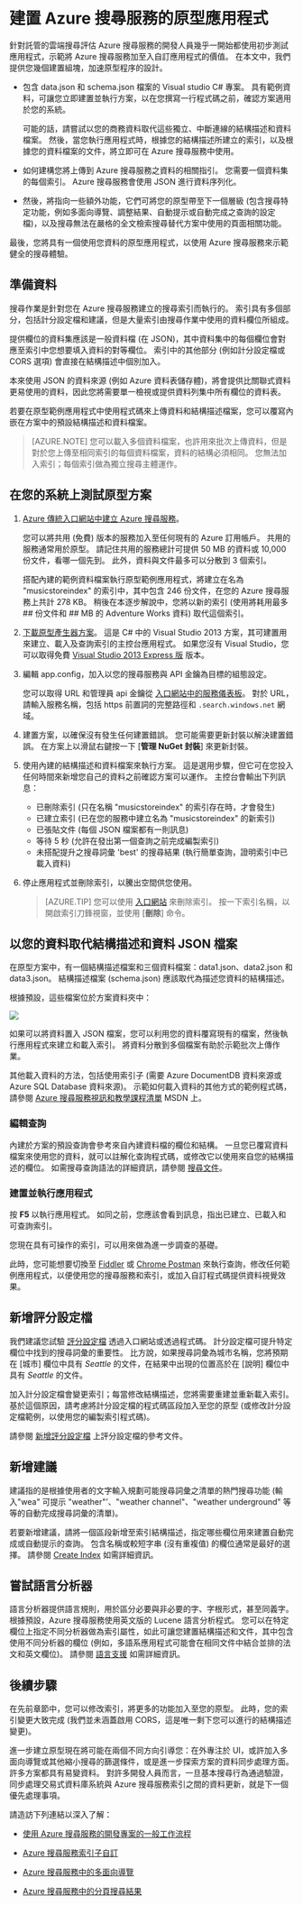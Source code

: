<properties 
    pageTitle="建置 Azure 搜尋服務的原型應用程式 | Microsoft Azure | 雲端託管搜尋服務" 
    description="建立您的第一個應用程式原型來開始使用 Azure 搜尋服務 (託管的雲端搜尋服務)。" 
    services="search" 
    documentationCenter="" 
    authors="HeidiSteen" 
    manager="mblythe" 
    editor=""/>

<tags 
    ms.service="search" 
    ms.devlang="rest-api" 
    ms.workload="search" 
    ms.topic="article" 
    ms.tgt_pltfrm="na" 
    ms.date="11/04/2015" 
    ms.author="heidist"/>


# 建置 Azure 搜尋服務的原型應用程式

針對託管的雲端搜尋評估 Azure 搜尋服務的開發人員幾乎一開始都使用初步測試應用程式，示範將 Azure 搜尋服務加至入自訂應用程式的價值。
在本文中，我們提供您幾個建置組塊，加速原型程序的設計。

- 包含 data.json 和 schema.json 檔案的 Visual studio C# 專案。 具有範例資料，可讓您立即建置並執行方案，以在您撰寫一行程式碼之前，確認方案適用於您的系統。

    可能的話，請嘗試以您的商務資料取代這些獨立、中斷連線的結構描述和資料檔案。 然後，當您執行應用程式時，根據您的結構描述所建立的索引，以及根據您的資料檔案的文件，將立即可在 Azure 搜尋服務中使用。

- 如何建構您將上傳到 Azure 搜尋服務之資料的相關指引。 您需要一個資料集的每個索引。 Azure 搜尋服務會使用 JSON 進行資料序列化。

- 然後，將指向一些額外功能，它們可將您的原型帶至下一個層級 (包含搜尋特定功能，例如多面向導覽、調整結果、自動提示或自動完成之查詢的設定檔)，以及搜尋無法在嚴格的全文檢索搜尋替代方案中使用的頁面相關功能。

最後，您將具有一個使用您資料的原型應用程式，以使用 Azure 搜尋服務來示範健全的搜尋體驗。

## 準備資料

搜尋作業是針對您在 Azure 搜尋服務建立的搜尋索引而執行的。 索引具有多個部分，包括計分設定檔和建議，但是大量索引由搜尋作業中使用的資料欄位所組成。

提供欄位的資料集應該是一般資料檔 (在 JSON)，其中資料集中的每個欄位會對應至索引中您想要填入資料的對等欄位。 索引中的其他部分 (例如計分設定檔或 CORS 選項) 會直接在結構描述中個別加入。

本來使用 JSON 的資料來源 (例如 Azure 資料表儲存體)，將會提供比關聯式資料更易使用的資料，因此您將需要單一檢視或提供資料列集中所有欄位的資料表。

若要在原型範例應用程式中使用程式碼來上傳資料和結構描述檔案，您可以覆寫內嵌在方案中的預設結構描述和資料檔案。
> [AZURE.NOTE] 您可以載入多個資料檔案，也許用來批次上傳資料，但是對於您上傳至相同索引的每個資料檔案，資料的結構必須相同。 您無法加入索引；每個索引做為獨立搜尋主體運作。

## 在您的系統上測試原型方案

1. [Azure 傳統入口網站中建立 Azure 搜尋服務](search-create-service-portal.md)。

    您可以將共用 (免費) 版本的服務加入至任何現有的 Azure 訂用帳戶。 共用的服務通常用於原型。 請記住共用的服務總計可提供 50 MB 的資料或 10,000 份文件，看哪一個先到。 此外，資料與文件最多可以分散到 3 個索引。

    搭配內建的範例資料檔案執行原型範例應用程式，將建立在名為 "musicstoreindex" 的索引中，其中包含 246 份文件，在您的 Azure 搜尋服務上共計 278 KB。 稍後在本逐步解說中，您將以新的索引 (使用將耗用最多 ## 份文件和 ## MB 的 Adventure Works 資料) 取代這個索引。

2. [下載原型產生器方案](http://go.microsoft.com/fwlink/p/?LinkId=536479)。 這是 C# 中的 Visual Studio 2013 方案，其可建置用來建立、載入及查詢索引的主控台應用程式。 如果您沒有 Visual Studio，您可以取得免費 [Visual Studio 2013 Express 版](http://www.visualstudio.com/products/visual-studio-express-vs.aspx) 版本。

3. 編輯 app.config，加入以您的搜尋服務與 API 金鑰為目標的組態設定。

    您可以取得 URL 和管理員 api 金鑰從 [入口網站中的服務儀表板](search-create-service-portal.md)。 對於 URL，請輸入服務名稱，包括 https 前置詞的完整路徑和 `.search.windows.net` 網域。

4. 建置方案，以確保沒有發生任何建置錯誤。 您可能需要更新封裝以解決建置錯誤。 在方案上以滑鼠右鍵按一下 [**管理 NuGet 封裝**] 來更新封裝。

5. 使用內建的結構描述和資料檔案來執行方案。 這是選用步驟，但它可在您投入任何時間來新增您自己的資料之前確認方案可以運作。 主控台會輸出下列訊息：

    - 已刪除索引 (只在名稱 "musicstoreindex" 的索引存在時，才會發生)
    - 已建立索引 (已在您的服務中建立名為 "musicstoreindex" 的新索引)
    - 已張貼文件 (每個 JSON 檔案都有一則訊息)
    - 等待 5 秒 (允許在發出第一個查詢之前完成編製索引)
    - 未搭配提升之搜尋詞彙 'best' 的搜尋結果 (執行簡單查詢，證明索引中已載入資料)

6. 停止應用程式並刪除索引，以騰出空間供您使用。
    > [AZURE.TIP] 您可以使用 [入口網站](https://portal.azure.com) 來刪除索引。 按一下索引名稱，以開啟索引刀鋒視窗，並使用 [**刪除**] 命令。

## 以您的資料取代結構描述和資料 JSON 檔案

在原型方案中，有一個結構描述檔案和三個資料檔案：data1.json、data2.json 和 data3.json。 結構描述檔案 (schema.json) 應該取代為描述您資料的結構描述。

根據預設，這些檔案位於方案資料夾中：

![][1]

如果可以將資料置入 JSON 檔案，您可以利用您的資料覆寫現有的檔案，然後執行應用程式來建立和載入索引。 將資料分散到多個檔案有助於示範批次上傳作業。

其他載入資料的方法，包括使用索引子 (需要 Azure DocumentDB 資料來源或 Azure SQL Database 資料來源)。 示範如何載入資料的其他方式的範例程式碼，請參閱 [Azure 搜尋服務視訊和教學課程清單](search-video-demo-tutorial-list.md) MSDN 上。

### 編輯查詢

內建於方案的預設查詢會參考來自內建資料檔的欄位和結構。 一旦您已覆寫資料檔案來使用您的資料，就可以註解化查詢程式碼，或修改它以使用來自您的結構描述的欄位。 如需搜尋查詢語法的詳細資訊，請參閱 [搜尋文件](https://msdn.microsoft.com/library/azure/dn798927.aspx)。

### 建置並執行應用程式

按 **F5** 以執行應用程式。 如同之前，您應該會看到訊息，指出已建立、已載入和可查詢索引。

您現在具有可操作的索引，可以用來做為進一步調查的基礎。

此時，您可能想要切換至 [Fiddler](search-fiddler.md) 或 [Chrome Postman](search-chrome-postman.md) 來執行查詢，修改任何範例應用程式，以便使用您的搜尋服務和索引，或加入自訂程式碼提供資料視覺效果。

## 新增評分設定檔

我們建議您試驗 [評分設定檔](search-get-started-scoring-profiles.md) 透過入口網站或透過程式碼。 計分設定檔可提升特定欄位中找到的搜尋詞彙的重要性。 比方說，如果搜尋詞彙為城市名稱，您將預期在 [城市] 欄位中具有 *Seattle* 的文件，在結果中出現的位置高於在 [說明] 欄位中具有 *Seattle* 的文件。

加入計分設定檔會變更索引；每當修改結構描述，您將需要重建並重新載入索引。 基於這個原因，請考慮將計分設定檔的程式碼區段加入至您的原型 (或修改計分設定檔範例，以使用您的編製索引程式碼)。

請參閱 [新增評分設定檔](https://msdn.microsoft.com/library/dn798928.aspx) 上評分設定檔的參考文件。

## 新增建議

建議指的是根據使用者的文字輸入規劃可能搜尋詞彙之清單的熱門搜尋功能 (輸入"wea" 可提示 "weather"’、"weather channel"、"weather underground" 等等的自動完成搜尋詞彙的清單)。

若要新增建議，請將一個區段新增至索引結構描述，指定哪些欄位用來建置自動完成或自動提示的查詢。 包含名稱或較短字串 (沒有重複值) 的欄位通常是最好的選擇。 請參閱 [Create Index](https://msdn.microsoft.com/library/dn798928.aspx) 如需詳細資訊。

## 嘗試語言分析器

語言分析器提供語言規則，用於區分必要與非必要的字、字根形式，甚至同義字。 根據預設，Azure 搜尋服務使用英文版的 Lucene 語言分析程式。 您可以在特定欄位上指定不同分析器做為索引屬性，如此可讓您建置結構描述和文件，其中包含使用不同分析器的欄位 (例如，多語系應用程式可能會在相同文件中結合並排的法文和英文欄位)。 請參閱 [語言支援](https://msdn.microsoft.com/library/dn879793.aspx) 如需詳細資訊。

## 後續步驟

在先前章節中，您可以修改索引，將更多的功能加入至您的原型。 此時，您的索引變更大致完成 (我們並未涵蓋啟用 CORS，這是唯一剩下您可以進行的結構描述變更)。

進一步建立原型現在將可能在兩個不同方向引導您：在外專注於 UI，或許加入多面向導覽或其他縮小搜尋的篩選條件，或是進一步探索方案的資料同步處理方面。 許多方案都具有易變資料。 對許多開發人員而言，一旦基本搜尋行為通過驗證，同步處理交易式資料庫系統與 Azure 搜尋服務索引之間的資料更新，就是下一個優先處理事項。

請造訪下列連結以深入了解：

- [使用 Azure 搜尋服務的開發專案的一般工作流程](search-workflow.md)

- [Azure 搜尋服務索引子自訂](search-indexers-customization.md)

- [Azure 搜尋服務中的多面向導覽](search-faceted-navigation.md)

- [Azure 搜尋服務中的分頁搜尋結果](search-pagination-page-layout.md)




[1]: ./media/search-build-prototype/azsearch-datafiles.png 

